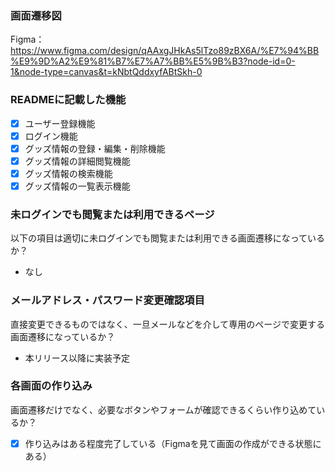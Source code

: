 ### 画面遷移図
Figma：https://www.figma.com/design/qAAxgJHkAs5lTzo89zBX6A/%E7%94%BB%E9%9D%A2%E9%81%B7%E7%A7%BB%E5%9B%B3?node-id=0-1&node-type=canvas&t=kNbtQddxyfABtSkh-0

### READMEに記載した機能
- [x] ユーザー登録機能
- [x] ログイン機能
- [x] グッズ情報の登録・編集・削除機能
- [x] グッズ情報の詳細閲覧機能
- [x] グッズ情報の検索機能
- [x] グッズ情報の一覧表示機能

### 未ログインでも閲覧または利用できるページ
以下の項目は適切に未ログインでも閲覧または利用できる画面遷移になっているか？
- なし

### メールアドレス・パスワード変更確認項目
直接変更できるものではなく、一旦メールなどを介して専用のページで変更する画面遷移になっているか？
- 本リリース以降に実装予定

### 各画面の作り込み
画面遷移だけでなく、必要なボタンやフォームが確認できるくらい作り込めているか？
- [x] 作り込みはある程度完了している（Figmaを見て画面の作成ができる状態にある）